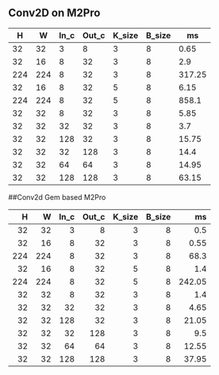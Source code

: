 ## Conv2D on M2Pro

|  H   |  W   | In_c | Out_c | K_size | B_size |    ms    |
|------|------|------|-------|--------|--------|----------|
|  32  |  32  |   3  |   8   |   3    |    8   |   0.65   |
|  32  |  16  |   8  |   32  |   3    |    8   |   2.9    |
| 224  | 224  |   8  |   32  |   3    |    8   |  317.25  |
|  32  |  16  |   8  |   32  |   5    |    8   |   6.15   |
| 224  | 224  |   8  |   32  |   5    |    8   |  858.1   |
|  32  |  32  |   8  |   32  |   3    |    8   |   5.85   |
|  32  |  32  |  32  |   32  |   3    |    8   |   3.7    |
|  32  |  32  | 128  |   32  |   3    |    8   |  15.75   |
|  32  |  32  |  32  |  128  |   3    |    8   |   14.4   |
|  32  |  32  |  64  |   64  |   3    |    8   |  14.95   |
|  32  |  32  | 128  |  128  |   3    |    8   |  63.15   |


##Conv2d Gem based M2Pro

|     H |     W | In_c | Out_c | K_size | B_size |      ms |
|------:|------:|-----:|------:|-------:|-------:|--------:|
|    32 |    32 |     3 |     8 |      3 |      8 |     0.5 |
|    32 |    16 |     8 |    32 |      3 |      8 |    0.55 |
|   224 |   224 |     8 |    32 |      3 |      8 |    68.3 |
|    32 |    16 |     8 |    32 |      5 |      8 |     1.4 |
|   224 |   224 |     8 |    32 |      5 |      8 |  242.05 |
|    32 |    32 |     8 |    32 |      3 |      8 |     1.4 |
|    32 |    32 |    32 |    32 |      3 |      8 |    4.65 |
|    32 |    32 |   128 |    32 |      3 |      8 |   21.05 |
|    32 |    32 |    32 |   128 |      3 |      8 |     9.5 |
|    32 |    32 |    64 |    64 |      3 |      8 |   12.55 |
|    32 |    32 |   128 |   128 |      3 |      8 |   37.95 |


